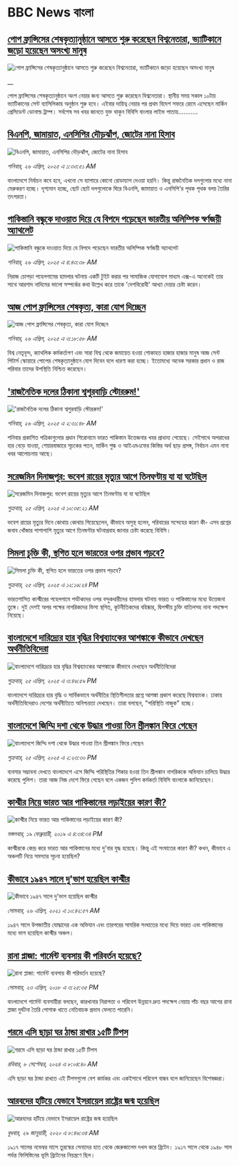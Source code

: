 # BBC News বাংলা## [পোপ ফ্রান্সিসের শেষকৃত্যানুষ্ঠানে আসতে শুরু করেছেন বিশ্বনেতারা, ভ্যাটিকানে জড়ো হয়েছেন অসংখ্য মানুষ](https://www.bbc.co.uk/bengali/live/cjdxp5m3n5vt?at_campaign=githubrss)![পোপ ফ্রান্সিসের শেষকৃত্যানুষ্ঠানে আসতে শুরু করেছেন বিশ্বনেতারা, ভ্যাটিকানে জড়ো হয়েছেন অসংখ্য মানুষ](https://ichef.bbci.co.uk/ace/standard/240/cpsprodpb/ca33/live/1d8b6660-226d-11f0-9060-674316cb3a1f.jpg)__পোপ ফ্রান্সিসের শেষকৃত্যানুষ্ঠানে অংশ নেয়ার জন্য আসতে শুরু করেছেন বিশ্বনেতারা। স্থানীয় সময় সকাল ১০টায় ভ্যাটিকানের সেন্ট ব্যাসিলিকায় অনুষ্ঠান শুরু হবে। এইবার দায়িত্ব নেয়ার পর প্রথম বিদেশ সফরে রোমে এসেছেন মার্কিন প্রেসিডেন্ট ডোনাল্ড ট্রাম্প। সর্বশেষ সব খবর জানতে যুক্ত থাকুন বিবিসি বাংলার লাইভ পাতায়...........## [বিএনপি, জামায়াত, এনসিপির  দৌড়ঝাঁপ, জোটের নানা হিসাব ](https://www.bbc.com/bengali/articles/c3dklvkv59ro?at_campaign=githubrss)![বিএনপি, জামায়াত, এনসিপির  দৌড়ঝাঁপ, জোটের নানা হিসাব ](https://ichef.bbci.co.uk/ace/standard/240/cpsprodpb/3bde/live/1a547410-2109-11f0-b1ba-8bc47850ff39.jpg)_শনিবার, ২৬ এপ্রিল, ২০২৫ এ ১:৩৩:৫১ AM_বাংলাদেশে নির্বাচন কবে হবে, এখনো সে ব্যাপারে কোনো রোডম্যাপ দেওয়া হয়নি। কিন্তু রাজনৈতিক দলগুলোর মধ্যে নানা মেরুকরণ হচ্ছে। দৃশ্যমান হচ্ছে, ছোট ছোট দলগুলোকে ঘিরে বিএনপি, জামায়াত ও এনসিপি'র পৃথক পৃথক বলয় তৈরির তৎপরতা।## [পাকিস্তানি বন্ধুকে দাওয়াত দিয়ে যে বিপদে পড়েছেন ভারতীয় অলিম্পিক স্বর্ণজয়ী অ্যাথলেট](https://www.bbc.com/bengali/articles/cy0x15n4zg2o?at_campaign=githubrss)![পাকিস্তানি বন্ধুকে দাওয়াত দিয়ে যে বিপদে পড়েছেন ভারতীয় অলিম্পিক স্বর্ণজয়ী অ্যাথলেট](https://ichef.bbci.co.uk/ace/standard/240/cpsprodpb/0397/live/7ad24de0-21b7-11f0-bbcb-4b9dcc7dc2fd.jpg)_শনিবার, ২৬ এপ্রিল, ২০২৫ এ ৪:৪৩:৩৮ AM_নিরাজ চোপড়া পহেলগামের হামলার ঘটনায় একটি টুইট করার পর সামাজিক যোগাযোগ মাধ্যম এক্স-এ অনেকেই তার সাথে আরশাদ নাদিমের ভালো সম্পর্কের কথা উল্লেখ করে তাকে 'দেশবিরোধী' আখ্যা দেয়ার চেষ্টা করেন।## [আজ পোপ ফ্রান্সিসের শেষকৃত্য, কারা যোগ দিচ্ছেন](https://www.bbc.com/bengali/articles/cevdkv10ezgo?at_campaign=githubrss)![আজ পোপ ফ্রান্সিসের শেষকৃত্য, কারা যোগ দিচ্ছেন](https://ichef.bbci.co.uk/ace/standard/240/cpsprodpb/7417/live/999a7940-2249-11f0-9c65-a5c3dc449bf3.jpg)_শনিবার, ২৬ এপ্রিল, ২০২৫ এ ৩:১৮:৫৮ AM_বিশ্ব নেতৃবৃন্দ, ক্যাথলিক কর্মকর্তাগণ এবং সারা বিশ্ব থেকে জমায়েত হওয়া শোকাহত হাজার হাজার মানুষ আজ সেন্ট পিটার্স স্কোয়ারে পোপের শেষকৃত্যানুষ্ঠানে যোগ দিবেন বলে ধারণা করা হচ্ছে। ইতোমধ্যে অনেক সরকার প্রধান ও রাজ পরিবার তাদের উপস্থিতি নিশ্চিত করেছেন।## ['রাজনৈতিক দলের ঠিকানা শ্বশুরবাড়ি স্টোররুম!'](https://www.bbc.com/bengali/articles/ckgrx5e0g9xo?at_campaign=githubrss)!['রাজনৈতিক দলের ঠিকানা শ্বশুরবাড়ি স্টোররুম!'](https://ichef.bbci.co.uk/ace/standard/240/cpsprodpb/c7df/live/2fe8a930-2245-11f0-9060-674316cb3a1f.jpg)_শনিবার, ২৬ এপ্রিল, ২০২৫ এ ২:৩১:৪৮ AM_শনিবার প্রকাশিত পত্রিকাগুলোর প্রধান শিরোনামে ভারত পাকিস্তান উত্তেজনার খবর প্রাধান্য পেয়েছে। সেইসাথে অপরাধের হার বেড়ে যাওয়া, শেয়ারবাজারে সূচকের পতন, মার্কিন শুল্ক ও আইএমএফের কিস্তির অর্থ ছাড় প্রসঙ্গ, নির্বাচন এমন নানা খবর আলোচনায় আছে।## [সরেজমিন দিনাজপুর: ভবেশ রায়ের মৃত্যুর আগে তিনঘণ্টায় যা যা ঘটেছিল](https://www.bbc.com/bengali/articles/cz950ekd074o?at_campaign=githubrss)![সরেজমিন দিনাজপুর: ভবেশ রায়ের মৃত্যুর আগে তিনঘণ্টায় যা যা ঘটেছিল](https://ichef.bbci.co.uk/ace/standard/240/cpsprodpb/e2e0/live/5f758d70-2138-11f0-8c2e-77498b1ce297.jpg)_শুক্রবার, ২৫ এপ্রিল, ২০২৫ এ ১০:৩৫:২১ AM_ভবেশ রায়ের মৃত্যুর দিনে কোথায় কোথায় গিয়েছেলেন, কীভাবে অসুস্থ হলেন, পরিবারের সন্দেহের কারণ কী- এসব প্রশ্নের জবাব খোঁজার পাশাপাশি মৃত্যুর আগে তিনঘণ্টার ঘটনাপ্রবাহ জানার চেষ্টা করেছে বিবিসি।## [সিমলা চুক্তি কী, স্থগিত হলে ভারতের ওপর প্রভাব পড়বে?](https://www.bbc.com/bengali/articles/c5ygwdkejd3o?at_campaign=githubrss)![সিমলা চুক্তি কী, স্থগিত হলে ভারতের ওপর প্রভাব পড়বে?](https://ichef.bbci.co.uk/ace/standard/240/cpsprodpb/cb2c/live/bd25a640-21af-11f0-a5b0-73b99e608e44.jpg)_শুক্রবার, ২৫ এপ্রিল, ২০২৫ এ ১২:১৬:২৪ PM_ভারতশাসিত কাশ্মীরের পহেলগামে পর্যটকদের ওপর বন্দুকধারীদের হামলার ঘটনায় ভারত ও পাকিস্তানের মধ্যে উত্তেজনা তুঙ্গে। দুই দেশই অপর পক্ষের নাগরিকদের ভিসা স্থগিত, কূটনীতিকদের বহিষ্কার, দ্বিপক্ষীয় চুক্তি বাতিলসহ নানা পদক্ষেপ নিয়েছে।## [বাংলাদেশে দারিদ্র্যের হার বৃদ্ধির বিশ্বব্যাংকের আশঙ্কাকে কীভাবে দেখছেন অর্থনীতিবিদেরা](https://www.bbc.com/bengali/articles/cp8kd54v470o?at_campaign=githubrss)![বাংলাদেশে দারিদ্র্যের হার বৃদ্ধির বিশ্বব্যাংকের আশঙ্কাকে কীভাবে দেখছেন অর্থনীতিবিদেরা](https://ichef.bbci.co.uk/ace/standard/240/cpsprodpb/baf2/live/bdb609f0-21b0-11f0-8c2e-77498b1ce297.jpg)_শুক্রবার, ২৫ এপ্রিল, ২০২৫ এ ৩:৪৬:৫৯ PM_বাংলাদেশে দারিদ্র্যের হার বৃদ্ধি ও সার্বিকভাবে অর্থনীতির স্থিতিশীলতার প্রশ্নে আশঙ্কা প্রকাশ করেছে বিশ্বব্যাংক। ঢাকায় অর্থনীতিবিদেরাও দেশের অর্থনীতিতে  অনিশ্চয়তা দেখছেন। তারা বলছেন, "পরিস্থিতি নাজুক" হচ্ছে।## [বাংলাদেশে জিম্মি দশা থেকে উদ্ধার পাওয়া তিন শ্রীলঙ্কান ফিরে গেছেন](https://www.bbc.com/bengali/articles/cq80w4qxe77o?at_campaign=githubrss)![বাংলাদেশে জিম্মি দশা থেকে উদ্ধার পাওয়া তিন শ্রীলঙ্কান ফিরে গেছেন](https://ichef.bbci.co.uk/ace/standard/240/cpsprodpb/ac83/live/4f1c8a30-21d0-11f0-8c2e-77498b1ce297.jpg)_শুক্রবার, ২৫ এপ্রিল, ২০২৫ এ ২:২৩:৩০ PM_ব্যবসার সম্ভাবনা দেখতে বাংলাদেশে এসে জিম্মি পরিস্থিতির শিকার হওয়া তিন শ্রীলঙ্কান নাগরিককে অভিযান চালিয়ে উদ্ধার করেছে পুলিশ। তারা আজ নিজ দেশে ফিরে গেছেন বলে একজন পুলিশ কর্মকর্তা বিবিসি বাংলাকে জানিয়েছেন।## [কাশ্মীর নিয়ে ভারত আর পাকিস্তানের লড়াইয়ের কারণ কী?](https://www.bbc.com/bengali/news-47292738?at_campaign=githubrss)![কাশ্মীর নিয়ে ভারত আর পাকিস্তানের লড়াইয়ের কারণ কী?](https://ichef.bbci.co.uk/ace/standard/240/cpsprodpb/E2EA/production/_105709085__105648048_hi052329226.jpg)_মঙ্গলবার, ১৯ ফেব্রুয়ারী, ২০১৯ এ ৪:৩৪:৩৪ PM_কাশ্মীরকে কেন্দ্র করে ভারত আর পাকিস্তানের মধ্যে দু'বার যুদ্ধ হয়েছে। কিন্তু এই সংঘাতের কারণ কী? কখন, কীভাবে এ অঞ্চলটি নিয়ে সমস্যার সূচনা হয়েছিল?## [কীভাবে ১৯৪৭ সালে দু'ভাগ হয়েছিল কাশ্মীর](https://www.bbc.com/bengali/news-56651354?at_campaign=githubrss)![কীভাবে ১৯৪৭ সালে দু'ভাগ হয়েছিল কাশ্মীর](https://ichef.bbci.co.uk/ace/standard/240/cpsprodpb/4CEE/production/_117849691_p07k7dvp.jpg)_সোমবার, ২৬ এপ্রিল, ২০২১ এ ১০:৪২:৫৭ AM_১৯৪৭ সালে উপজাতীয় যোদ্ধাদের এক অভিযান এবং তারপরের সামরিক সংঘাতের মধ্যে দিয়ে ভারত এবং পাকিস্তানের মধ্যে ভাগ হয়েছিল কাশ্মীর অঞ্চল।## [রানা প্লাজা: গার্মেন্ট ব্যবসায় কী পরিবর্তন হয়েছে?](https://www.bbc.com/bengali/news-43866740?at_campaign=githubrss)![রানা প্লাজা: গার্মেন্ট ব্যবসায় কী পরিবর্তন হয়েছে?](https://ichef.bbci.co.uk/ace/standard/240/cpsprodpb/15D05/production/_100994398_06.jpg)_সোমবার, ২৩ এপ্রিল, ২০১৮ এ ৩:২৫:৩৫ PM_বাংলাদেশে গার্মেন্ট ব্যবসায়ীরা বলছেন, কারখানার নিরাপত্তা ও পরিবেশ উন্নয়নে দ্রুত পদক্ষেপ নেয়ায় পাঁচ বছর আগের রানা প্লাজা দুর্ঘটনা তৈরি পোশাক খাতে নেতিবাচক প্রভাব ফেলতে পারেনি।## [গরমে এসি ছাড়া ঘর ঠান্ডা রাখার ১৫টি টিপস](https://www.bbc.com/bengali/articles/c4n1n0n0re8o?at_campaign=githubrss)![গরমে এসি ছাড়া ঘর ঠান্ডা রাখার ১৫টি টিপস](https://ichef.bbci.co.uk/ace/standard/240/cpsprodpb/20df/live/4ff9c200-1359-11ef-99fd-a7e7c6acfe47.jpg)_রবিবার, ৮ সেপ্টেম্বর, ২০২৪ এ ৮:০৪:৪০ AM_এসি ছাড়া ঘর ঠান্ডা রাখতে এই টিপসগুলো বেশ কার্যকর এবং একইসাথে পরিবেশ বান্ধব বলে জানিয়েছেন বিশেষজ্ঞরা।## [আরবদের হটিয়ে যেভাবে ইসরায়েল রাষ্ট্রের জন্ম হয়েছিল](https://www.bbc.com/bengali/news-40351128?at_campaign=githubrss)![আরবদের হটিয়ে যেভাবে ইসরায়েল রাষ্ট্রের জন্ম হয়েছিল](https://ichef.bbci.co.uk/ace/standard/240/cpsprodpb/E823/production/_96572495_615c50f6-ef2a-4927-81d7-abe707054460.jpg)_বুধবার, ২৯ জানুয়ারী, ২০২০ এ ৮:৪৬:৩৪ AM_১৯১৭ সালের নভেম্বর মাসে তুরস্কের সেনাদের হাত থেকে জেরুজালেম দখল করে ব্রিটেন। ১৯১৭ সালে থেকে ১৯৪৮ সাল পর্যন্ত ফিলিস্তিনের ভূমি ব্রিটেনের নিয়ন্ত্রণে ছিল।